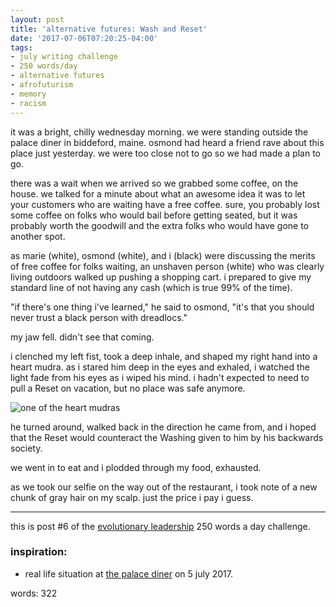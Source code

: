 ```yaml
---
layout: post
title: 'alternative futures: Wash and Reset'
date: '2017-07-06T07:20:25-04:00'
tags:
- july writing challenge
- 250 words/day
- alternative futures
- afrofuturism
- memory
- racism
--- 
```


it was a bright, chilly wednesday morning. we were standing outside the palace diner in biddeford, maine. osmond had heard a friend rave about this place just yesterday. we were too close not to go so we had made a plan to go. 

there was a wait when we arrived so we grabbed some coffee, on the house. we talked for a minute about what an awesome idea it was to let your customers who are waiting have a free coffee. sure, you probably lost some coffee on folks who would bail before getting seated, but it was probably worth the goodwill and the extra folks who would have gone to another spot. 

as marie (white), osmond (white), and i (black) were discussing the merits of free coffee for folks waiting, an unshaven person (white) who was clearly living outdoors walked up pushing a shopping cart. i prepared to give my standard line of not having any cash (which is true 99% of the time). 

"if there's one thing i've learned," he said to osmond, "it's that you should never trust a black person with dreadlocs." 

my jaw fell. didn't see that coming.

i clenched my left fist, took a deep inhale, and shaped my right hand into a heart mudra. as i stared him deep in the eyes and exhaled, i watched the light fade from his eyes as i wiped his mind. i hadn't expected to need to pull a Reset on vacation, but no place was safe anymore.

![one of the heart mudras](http://i.imgur.com/o80lp9o.png)

he turned around, walked back in the direction he came from, and i hoped that the Reset would counteract the Washing given to him by his backwards society.

we went in to eat and i plodded through my food, exhausted.

as we took our selfie on the way out of the restaurant, i took note of a new chunk of gray hair on my scalp. just the price i pay i guess. 

---

this is post #6 of the [evolutionary leadership](https://www.gibranrivera.com/the-workshop/) 250 words a day challenge. 

### inspiration: 

* real life situation at [the palace diner](http://www.palacedinerme.com/) on 5 july 2017.

words: 322